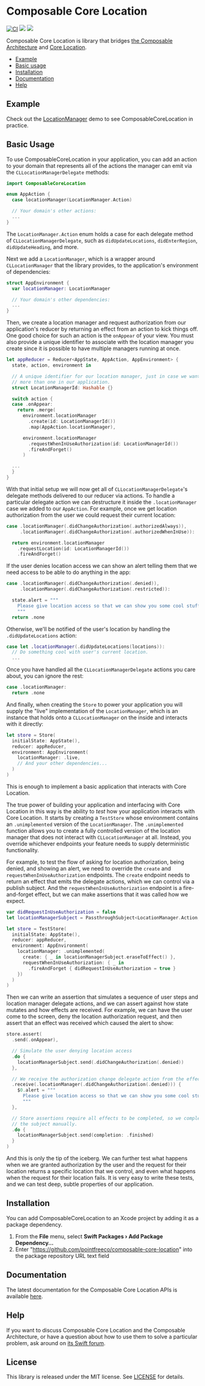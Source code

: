 # Composable Core Location

[![CI](https://github.com/pointfreeco/composable-core-location/workflows/CI/badge.svg)](https://github.com/pointfreeco/composable-core-location/actions?query=workflow%3ACI)
[![](https://img.shields.io/endpoint?url=https%3A%2F%2Fswiftpackageindex.com%2Fapi%2Fpackages%2Fpointfreeco%2Fcomposable-core-location%2Fbadge%3Ftype%3Dswift-versions)](https://swiftpackageindex.com/pointfreeco/composable-core-location)
[![](https://img.shields.io/endpoint?url=https%3A%2F%2Fswiftpackageindex.com%2Fapi%2Fpackages%2Fpointfreeco%2Fcomposable-core-location%2Fbadge%3Ftype%3Dplatforms)](https://swiftpackageindex.com/pointfreeco/composable-core-location)

Composable Core Location is library that bridges [the Composable Architecture](https://github.com/pointfreeco/swift-composable-architecture) and [Core Location](https://developer.apple.com/documentation/corelocation).

* [Example](#example)
* [Basic usage](#basic-usage)
* [Installation](#installation)
* [Documentation](#documentation)
* [Help](#help)

## Example

Check out the [LocationManager](./Examples/LocationManager) demo to see ComposableCoreLocation in practice.

## Basic Usage

To use ComposableCoreLocation in your application, you can add an action to your domain that represents all of the actions the manager can emit via the `CLLocationManagerDelegate` methods:

```swift
import ComposableCoreLocation

enum AppAction {
  case locationManager(LocationManager.Action)

  // Your domain's other actions:
  ...
}
```

The `LocationManager.Action` enum holds a case for each delegate method of `CLLocationManagerDelegate`, such as `didUpdateLocations`, `didEnterRegion`, `didUpdateHeading`, and more.

Next we add a `LocationManager`, which is a wrapper around `CLLocationManager` that the library provides, to the application's environment of dependencies:

```swift
struct AppEnvironment {
  var locationManager: LocationManager

  // Your domain's other dependencies:
  ...
}
```

Then, we create a location manager and request authorization from our application's reducer by returning an effect from an action to kick things off. One good choice for such an action is the `onAppear` of your view. You must also provide a unique identifier to associate with the location manager you create since it is possible to have multiple managers running at once.

```swift
let appReducer = Reducer<AppState, AppAction, AppEnvironment> {
  state, action, environment in

  // A unique identifier for our location manager, just in case we want to use
  // more than one in our application.
  struct LocationManagerId: Hashable {}

  switch action {
  case .onAppear:
    return .merge(
      environment.locationManager
        .create(id: LocationManagerId())
        .map(AppAction.locationManager),

      environment.locationManager
        .requestWhenInUseAuthorization(id: LocationManagerId())
        .fireAndForget()
      )

  ...
  }
}
```

With that initial setup we will now get all of `CLLocationManagerDelegate`'s delegate methods delivered to our reducer via actions. To handle a particular delegate action we can destructure it inside the `.locationManager` case we added to our `AppAction`. For example, once we get location authorization from the user we could request their current location:

```swift
case .locationManager(.didChangeAuthorization(.authorizedAlways)),
     .locationManager(.didChangeAuthorization(.authorizedWhenInUse)):

  return environment.locationManager
    .requestLocation(id: LocationManagerId())
    .fireAndForget()
```

If the user denies location access we can show an alert telling them that we need access to be able to do anything in the app:

```swift
case .locationManager(.didChangeAuthorization(.denied)),
     .locationManager(.didChangeAuthorization(.restricted)):

  state.alert = """
    Please give location access so that we can show you some cool stuff.
    """
  return .none
```

Otherwise, we'll be notified of the user's location by handling the `.didUpdateLocations` action:

```swift
case let .locationManager(.didUpdateLocations(locations)):
  // Do something cool with user's current location.
  ...
```

Once you have handled all the `CLLocationManagerDelegate` actions you care about, you can ignore the rest:

```swift
case .locationManager:
  return .none
```

And finally, when creating the `Store` to power your application you will supply the "live" implementation of the `LocationManager`, which is an instance that holds onto a `CLLocationManager` on the inside and interacts with it directly:

```swift
let store = Store(
  initialState: AppState(),
  reducer: appReducer,
  environment: AppEnvironment(
    locationManager: .live,
    // And your other dependencies...
  )
)
```

This is enough to implement a basic application that interacts with Core Location.

The true power of building your application and interfacing with Core Location in this way is the ability to _test_ how your application interacts with Core Location. It starts by creating a `TestStore` whose environment contains an `.unimplemented` version of the `LocationManager`. The `.unimplemented` function allows you to create a fully controlled version of the location manager that does not interact with `CLLocationManager` at all. Instead, you override whichever endpoints your feature needs to supply deterministic functionality.

For example, to test the flow of asking for location authorization, being denied, and showing an alert, we need to override the `create` and `requestWhenInUseAuthorization` endpoints. The `create` endpoint needs to return an effect that emits the delegate actions, which we can control via a publish subject. And the `requestWhenInUseAuthorization` endpoint is a fire-and-forget effect, but we can make assertions that it was called how we expect.

```swift
var didRequestInUseAuthorization = false
let locationManagerSubject = PassthroughSubject<LocationManager.Action, Never>()

let store = TestStore(
  initialState: AppState(),
  reducer: appReducer,
  environment: AppEnvironment(
    locationManager: .unimplemented(
      create: { _ in locationManagerSubject.eraseToEffect() },
      requestWhenInUseAuthorization: { _ in
        .fireAndForget { didRequestInUseAuthorization = true }
    })
  )
)
```

Then we can write an assertion that simulates a sequence of user steps and location manager delegate actions, and we can assert against how state mutates and how effects are received. For example, we can have the user come to the screen, deny the location authorization request, and then assert that an effect was received which caused the alert to show:

```swift
store.assert(
  .send(.onAppear),

  // Simulate the user denying location access
  .do {
    locationManagerSubject.send(.didChangeAuthorization(.denied))
  },

  // We receive the authorization change delegate action from the effect
  .receive(.locationManager(.didChangeAuthorization(.denied))) {
    $0.alert = """
      Please give location access so that we can show you some cool stuff.
      """
  },

  // Store assertions require all effects to be completed, so we complete
  // the subject manually.
  .do {
    locationManagerSubject.send(completion: .finished)
  }
)
```

And this is only the tip of the iceberg. We can further test what happens when we are granted authorization by the user and the request for their location returns a specific location that we control, and even what happens when the request for their location fails. It is very easy to write these tests, and we can test deep, subtle properties of our application.

## Installation

You can add ComposableCoreLocation to an Xcode project by adding it as a package dependency.

  1. From the **File** menu, select **Swift Packages › Add Package Dependency…**
  2. Enter "https://github.com/pointfreeco/composable-core-location" into the package repository URL text field

## Documentation

The latest documentation for the Composable Core Location APIs is available [here](https://pointfreeco.github.io/composable-core-location/).

## Help

If you want to discuss Composable Core Location and the Composable Architecture, or have a question about how to use them to solve a particular problem, ask around on [its Swift forum](https://forums.swift.org/c/related-projects/swift-composable-architecture).

## License

This library is released under the MIT license. See [LICENSE](LICENSE) for details.
